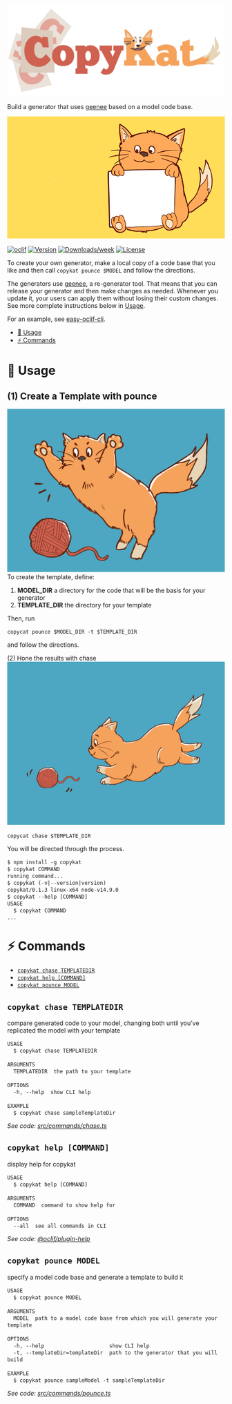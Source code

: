 
[//]: # ( ns__file unit: standard, comp: README.md )

[//]: # ( ns__custom_start beginning )

[//]: # ( ns__custom_end beginning )

[//]: # ( ns__start_section intro )

[//]: # ( ns__custom_start description )

![logo](src/custom/images/copykat-logo.jpg)

Build a generator that uses [geenee](https://www.npmjs.com/package/geenee) based on a model code base.  

[//]: # ( ns__custom_end description )

[//]: # ( ns__custom_start afterDescription )

![happy cat](src/custom/images/COPYKAT-GIF3.gif)

[//]: # ( ns__custom_end afterDescription )

[//]: # ( ns__custom_start badges )

[//]: # ( ns__start_section usageSection )
[![oclif](https://img.shields.io/badge/cli-oclif-brightgreen.svg)](https://oclif.io)
[![Version](https://img.shields.io/npm/v/copykat.svg)](https://npmjs.org/package/copykat)
[![Downloads/week](https://img.shields.io/npm/dw/copykat.svg)](https://npmjs.org/package/copykat)
[![License](https://img.shields.io/npm/l/copykat.svg)](https://github.com//blob/master/package.json)

[//]: # ( ns__custom_end badges )

[//]: # ( ns__end_section intro )


[//]: # ( ns__custom_start beforeToc )
To create your own generator, make a local copy of a code base that you like and then call `copykat pounce $MODEL` and follow the directions.

The generators use [geenee](https://www.npmjs.com/package/geenee), a re-generator tool.  That means that you can release your generator and then make changes as needed.  Whenever you update it,
your users can apply them without losing their custom changes.  See more complete instructions below in [Usage](#usage).

For an example, see [easy-oclif-cli](https://www.npmjs.com/package/easy-oclif-cli).

[//]: # ( ns__custom_end beforeToc )

[//]: # ( ns__custom_start toc )
<!-- toc -->
* [:wrench: Usage](#wrench-usage)
* [:zap: Commands](#zap-commands)
<!-- tocstop -->

[//]: # ( ns__custom_end toc )

[//]: # ( ns__custom_start usage )
# :wrench: Usage
## (1) Create a Template with pounce
![pounce image](src/custom/images/ck-pounce.jpg)
To create the template, define:
1. **MODEL_DIR** a directory for the code that will be the basis for your generator
2. **TEMPLATE_DIR** the directory for your template

Then, run
```
copycat pounce $MODEL_DIR -t $TEMPLATE_DIR
```
and follow the directions.

(2) Hone the results with chase
![chaser](src/custom/images/ck-chase.jpg)
```
copycat chase $TEMPLATE_DIR
```
You will be directed through the process.

<!-- usage -->
```sh-session
$ npm install -g copykat
$ copykat COMMAND
running command...
$ copykat (-v|--version|version)
copykat/0.1.3 linux-x64 node-v14.9.0
$ copykat --help [COMMAND]
USAGE
  $ copykat COMMAND
...
```
<!-- usagestop -->

[//]: # ( ns__custom_end usage )

[//]: # ( ns__end_section usageSection )


[//]: # ( ns__start_section commandsSection )
# :zap: Commands


[//]: # ( ns__custom_start commands )
<!-- commands -->
* [`copykat chase TEMPLATEDIR`](#copykat-chase-templatedir)
* [`copykat help [COMMAND]`](#copykat-help-command)
* [`copykat pounce MODEL`](#copykat-pounce-model)

## `copykat chase TEMPLATEDIR`

compare generated code to your model, changing both until you've replicated the model with your template

```
USAGE
  $ copykat chase TEMPLATEDIR

ARGUMENTS
  TEMPLATEDIR  the path to your template

OPTIONS
  -h, --help  show CLI help

EXAMPLE
  $ copykat chase sampleTemplateDir
```

_See code: [src/commands/chase.ts](https://github.com/YizYah/copykat/blob/v0.1.3/src/commands/chase.ts)_

## `copykat help [COMMAND]`

display help for copykat

```
USAGE
  $ copykat help [COMMAND]

ARGUMENTS
  COMMAND  command to show help for

OPTIONS
  --all  see all commands in CLI
```

_See code: [@oclif/plugin-help](https://github.com/oclif/plugin-help/blob/v3.2.1/src/commands/help.ts)_

## `copykat pounce MODEL`

specify a model code base and generate a template to build it

```
USAGE
  $ copykat pounce MODEL

ARGUMENTS
  MODEL  path to a model code base from which you will generate your template

OPTIONS
  -h, --help                     show CLI help
  -t, --templateDir=templateDir  path to the generator that you will build

EXAMPLE
  $ copykat pounce sampleModel -t sampleTemplateDir
```

_See code: [src/commands/pounce.ts](https://github.com/YizYah/copykat/blob/v0.1.3/src/commands/pounce.ts)_
<!-- commandsstop -->

[//]: # ( ns__custom_end commands )

[//]: # ( ns__end_section commandsSection )
